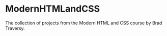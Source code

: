 # ModernHTMLandCSS
The collection of projects from the Modern HTML and CSS course by Brad Traversy.
